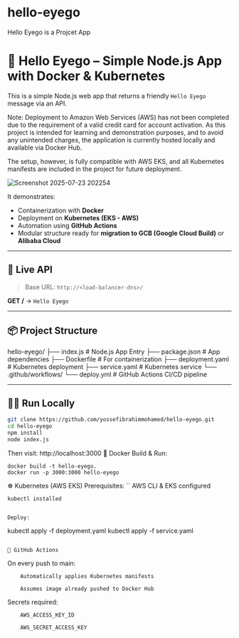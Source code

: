 # hello-eyego
Hello Eyego is a Projcet App

# 👋 Hello Eyego – Simple Node.js App with Docker & Kubernetes

This is a simple Node.js web app that returns a friendly `Hello Eyego` message via an API.

Note:
Deployment to Amazon Web Services (AWS) has not been completed due to the requirement of a valid credit card for account activation.
As this project is intended for learning and demonstration purposes, and to avoid any unintended charges, the application is currently hosted locally and available via Docker Hub.

The setup, however, is fully compatible with AWS EKS, and all Kubernetes manifests are included in the project for future deployment.

![Screenshot 2025-07-23 202254](https://github.com/user-attachments/assets/abf29b7c-adc3-4228-8e2d-151f6712ed14)


It demonstrates:

- Containerization with **Docker**
- Deployment on **Kubernetes (EKS - AWS)**
- Automation using **GitHub Actions**
- Modular structure ready for **migration to GCB (Google Cloud Build)** or **Alibaba Cloud**

---

## 🚀 Live API

> Base URL: `http://<load-balancer-dns>/`

**GET /** → `Hello Eyego`

---

## 📦 Project Structure

hello-eyego/
├── index.js # Node.js App Entry
├── package.json # App dependencies
├── Dockerfile # For containerization
├── deployment.yaml # Kubernetes deployment
├── service.yaml # Kubernetes service
└── .github/workflows/
└── deploy.yml # GitHub Actions CI/CD pipeline


---

## 🧑‍💻 Run Locally

```bash
git clone https://github.com/yossefibrahimmohamed/hello-eyego.git
cd hello-eyego
npm install
node index.js
```

Then visit: http://localhost:3000
🐳 Docker
Build & Run:

```
docker build -t hello-eyego.
docker run -p 3000:3000 hello-eyego
```

☸️ Kubernetes (AWS EKS)
Prerequisites:
``
    AWS CLI & EKS configured

    kubectl installed
```

Deploy:

```
kubectl apply -f deployment.yaml
kubectl apply -f service.yaml
```

🔁 GitHub Actions

```
On every push to main:

```
    Automatically applies Kubernetes manifests

    Assumes image already pushed to Docker Hub

```
Secrets required:

```
    AWS_ACCESS_KEY_ID

    AWS_SECRET_ACCESS_KEY

```

